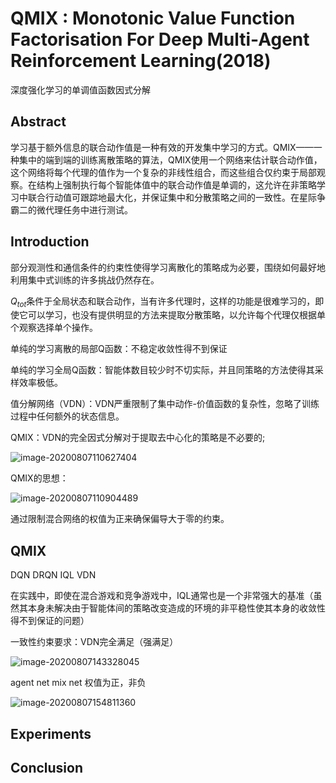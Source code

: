 # QMIX : Monotonic Value Function Factorisation For Deep Multi-Agent Reinforcement Learning(2018)

深度强化学习的单调值函数因式分解

## Abstract

学习基于额外信息的联合动作值是一种有效的开发集中学习的方式。QMIX——一种集中的端到端的训练离散策略的算法，QMIX使用一个网络来估计联合动作值，这个网络将每个代理的值作为一个复杂的非线性组合，而这些组合仅约束于局部观察。在结构上强制执行每个智能体值中的联合动作值是单调的，这允许在非策略学习中联合行动值可跟踪地最大化，并保证集中和分散策略之间的一致性。在星际争霸二的微代理任务中进行测试。

## Introduction

部分观测性和通信条件的约束性使得学习离散化的策略成为必要，围绕如何最好地利用集中式训练的许多挑战仍然存在。

$Q_{tot}$条件于全局状态和联合动作，当有许多代理时，这样的功能是很难学习的，即使它可以学习，也没有提供明显的方法来提取分散策略，以允许每个代理仅根据单个观察选择单个操作。

单纯的学习离散的局部Q函数：不稳定收敛性得不到保证

单纯的学习全局Q函数：智能体数目较少时不切实际，并且同策略的方法使得其采样效率极低。

值分解网络（VDN）：VDN严重限制了集中动作-价值函数的复杂性，忽略了训练过程中任何额外的状态信息。

QMIX：VDN的完全因式分解对于提取去中心化的策略是不必要的;

![image-20200807110627404](C:\Users\Administrator\AppData\Roaming\Typora\typora-user-images\image-20200807110627404.png)

QMIX的思想：

![image-20200807110904489](C:\Users\Administrator\AppData\Roaming\Typora\typora-user-images\image-20200807110904489.png)

通过限制混合网络的权值为正来确保偏导大于零的约束。

## QMIX

DQN  DRQN  IQL VDN

在实践中，即使在混合游戏和竞争游戏中，IQL通常也是一个非常强大的基准（虽然其本身未解决由于智能体间的策略改变造成的环境的非平稳性使其本身的收敛性得不到保证的问题）

一致性约束要求：VDN完全满足（强满足）

![image-20200807143328045](C:\Users\Administrator\AppData\Roaming\Typora\typora-user-images\image-20200807143328045.png)

agent net    mix net 权值为正，非负

![image-20200807154811360](C:\Users\Administrator\AppData\Roaming\Typora\typora-user-images\image-20200807154811360.png)



## Experiments



## Conclusion





